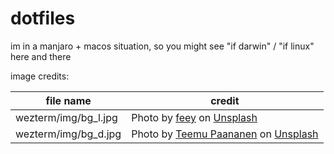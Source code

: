 # dotfiles

im in a manjaro + macos situation, so you might see "if darwin" / "if linux" here and there

image credits:

file name | credit
---|---
wezterm/img/bg_l.jpg | Photo by <a href="https://unsplash.com/@feeypflanzen?utm_content=creditCopyText&utm_medium=referral&utm_source=unsplash">feey</a> on <a href="https://unsplash.com/photos/green-leaves-on-white-background-7d7OR-RvufU?utm_content=creditCopyText&utm_medium=referral&utm_source=unsplash">Unsplash</a>
wezterm/img/bg_d.jpg | Photo by <a href="https://unsplash.com/@xteemu?utm_content=creditCopyText&utm_medium=referral&utm_source=unsplash">Teemu Paananen</a> on <a href="https://unsplash.com/photos/photo-of-green-fern-plant-OOE4xAnBhKo?utm_content=creditCopyText&utm_medium=referral&utm_source=unsplash">Unsplash</a>
